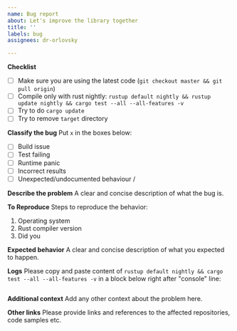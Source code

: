 ```yaml
---
name: Bug report
about: Let's improve the library together
title: ''
labels: bug
assignees: dr-orlovsky

---
```


**Checklist**
- [ ] Make sure you are using the latest code (`git checkout master && git pull origin`)
- [ ] Compile only with rust nightly: `rustup default nightly && rustup update nightly && cargo test --all --all-features -v`
- [ ] Try to do `cargo update`
- [ ] Try to remove `target` directory

**Classify the bug**
Put `x` in the boxes below:
- [ ] Build issue
- [ ] Test failing
- [ ] Runtime panic
- [ ] Incorrect results
- [ ] Unexpected/undocumented behaviour / 

**Describe the problem**
A clear and concise description of what the bug is.

**To Reproduce**
Steps to reproduce the behavior:
1. Operating system
2. Rust compiler version
3. Did you 

**Expected behavior**
A clear and concise description of what you expected to happen.

**Logs**
Please copy and paste content of `rustup default nightly && cargo test --all --all-features -v` in a block below right after "console" line:
```console
```

**Additional context**
Add any other context about the problem here.

**Other links**
Please provide links and references to the affected repositories, code samples etc.

